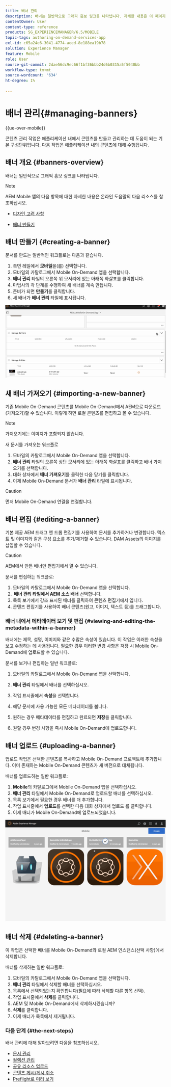 ```yaml
---
title: 배너 관리
description: 배너는 일반적으로 그래픽 홍보 링크를 나타냅니다. 자세한 내용은 이 페이지를 참조하십시오.
contentOwner: User
content-type: reference
products: SG_EXPERIENCEMANAGER/6.5/MOBILE
topic-tags: authoring-on-demand-services-app
exl-id: c65a24e6-3041-4774-aeed-8e188ea19b78
solution: Experience Manager
feature: Mobile
role: User
source-git-commit: 2dae56dc9ec66f1bf36bbb24d6b0315a5f5040bb
workflow-type: tm+mt
source-wordcount: '634'
ht-degree: 1%

---
```


# 배너 관리{#managing-banners}

{{ue-over-mobile}}

콘텐츠 관리 작업은 애플리케이션 내에서 콘텐츠를 만들고 관리하는 데 도움이 되는 기본 구성단위입니다. 다음 작업은 애플리케이션 내의 콘텐츠에 대해 수행됩니다.

## 배너 개요 {#banners-overview}

배너는 일반적으로 그래픽 홍보 링크를 나타냅니다.

>[!NOTE]
>
>AEM Mobile 앱의 다음 항목에 대한 자세한 내용은 온라인 도움말의 다음 리소스를 참조하십시오.
>
>* [디자인 고려 사항](https://helpx.adobe.com/kr/digital-publishing-solution/help/design-app.html)
>
>* [배너 만들기](https://helpx.adobe.com/kr/digital-publishing-solution/help/creating-banners.html)
>

## 배너 만들기 {#creating-a-banner}

문서를 만드는 일반적인 워크플로는 다음과 같습니다.

1. 측면 레일에서 **모바일**&#x200B;을(를) 선택합니다.
1. 모바일의 카탈로그에서 Mobile On-Demand 앱을 선택합니다.
1. **배너 관리** 타일의 오른쪽 위 모서리에 있는 아래쪽 화살표를 클릭합니다.
1. 마법사의 각 단계를 수행하여 새 배너를 계속 만듭니다.
1. 준비가 되면 **만들기**&#x200B;를 클릭합니다.
1. 새 배너가 **배너 관리** 타일에 표시됩니다.

![chlimage_1-6](assets/chlimage_1-6.gif)

## 새 배너 가져오기 {#importing-a-new-banner}

기존 Mobile On-Demand 콘텐츠를 Mobile On-Demand에서 AEM으로 다운로드(가져오기)할 수 있습니다. 이렇게 하면 로컬 콘텐츠를 편집하고 볼 수 있습니다.

>[!NOTE]
>
>가져오기에는 이미지가 포함되지 않습니다.

새 문서를 가져오는 워크플로

1. 모바일의 카탈로그에서 Mobile On-Demand 앱을 선택합니다.
1. **배너 관리** 타일의 오른쪽 상단 모서리에 있는 아래쪽 화살표를 클릭하고 배너 가져오기를 선택합니다.
1. 대화 상자에서 **배너 가져오기**&#x200B;를 클릭한 다음 닫기를 클릭합니다.
1. 이제 Mobile On-Demand 문서가 **배너 관리** 타일에 표시됩니다.

>[!CAUTION]
>
>먼저 Mobile On-Demand 연결을 연결합니다.

## 배너 편집 {#editing-a-banner}

기본 제공 AEM 드래그 앤 드롭 편집기를 사용하여 문서를 추가하거나 변경합니다. 텍스트 및 이미지와 같은 구성 요소를 추가/제거할 수 있습니다. DAM Assets의 이미지를 삽입할 수 있습니다.

>[!CAUTION]
>
>AEM에서 만든 배너만 편집기에서 열 수 있습니다.

문서를 편집하는 워크플로:

1. 모바일의 카탈로그에서 Mobile On-Demand 앱을 선택합니다.
1. **&#x200B; 배너 관리 타일에서 AEM 소스 배너** 선택합니다.
1. 목록 보기에서 강조 표시된 배너를 클릭하여 콘텐츠 편집기에서 엽니다.
1. 콘텐츠 편집기를 사용하여 배너 콘텐츠(원고, 이미지, 텍스트 등)를 드래그합니다.

### 배너 내에서 메타데이터 보기 및 편집 {#viewing-and-editing-the-metadata-within-a-banner}

배너에는 제목, 설명, 이미지와 같은 수많은 속성이 있습니다. 이 작업은 이러한 속성을 보고 수정하는 데 사용됩니다. 필요한 경우 이러한 변경 사항은 저장 시 Mobile On-Demand에 업로드할 수 있습니다.

문서를 보거나 편집하는 일반 워크플로:

1. 모바일의 카탈로그에서 Mobile On-Demand 앱을 선택합니다.
1. **배너 관리** 타일에서 배너를 선택하십시오.

1. 작업 표시줄에서 **속성**&#x200B;을 선택합니다.
1. 해당 문서에 사용 가능한 모든 메타데이터를 봅니다.
1. 원하는 경우 메타데이터를 편집하고 완료되면 **저장**&#x200B;을 클릭합니다.
1. 원할 경우 변경 사항을 즉시 Mobile On-Demand에 업로드합니다.

## 배너 업로드 {#uploading-a-banner}

업로드 작업은 선택한 콘텐츠를 복사하고 Mobile On-Demand 프로젝트에 추가합니다. 이미 존재하는 Mobile On-Demand 콘텐츠가 새 버전으로 대체됩니다.

배너를 업로드하는 일반 워크플로:

1. **Mobile**&#x200B;의 카탈로그에서 Mobile On-Demand 앱을 선택하십시오.
1. **배너 관리** 타일에서 Mobile On-Demand로 업로드할 배너를 선택하십시오.
1. 목록 보기에서 필요한 경우 배너를 더 추가합니다.
1. 작업 표시줄에서 **업로드**&#x200B;를 선택한 다음 대화 상자에서 업로드 를 클릭합니다.
1. 이제 배너가 Mobile On-Demand에 업로드되었습니다.

![chlimage_1-7](assets/chlimage_1-7.gif)

## 배너 삭제 {#deleting-a-banner}

이 작업은 선택한 배너를 Mobile On-Demand와 로컬 AEM 인스턴스(선택 사항)에서 삭제합니다.

배너를 삭제하는 일반 워크플로:

1. 모바일의 카탈로그에서 Mobile On-Demand 앱을 선택합니다.
1. **배너 관리** 타일에서 삭제할 배너를 선택하십시오.
1. 목록에서 선택되었는지 확인합니다(필요에 따라 삭제할 다른 항목 선택).
1. 작업 표시줄에서 **삭제**&#x200B;를 클릭합니다.
1. AEM 및 Mobile On-Demand에서 삭제하시겠습니까?
1. **삭제**&#x200B;를 클릭합니다.
1. 이제 배너가 목록에서 제거됩니다.

### 다음 단계 {#the-next-steps}

배너 관리에 대해 알아보려면 다음을 참조하십시오.

* [문서 관리](/help/mobile/mobile-on-demand-managing-articles.md)
* [컬렉션 관리](/help/mobile/mobile-on-demand-managing-collections.md)
* [공유 리소스 업로드](/help/mobile/mobile-on-demand-shared-resources.md)
* [콘텐츠 게시/게시 취소](/help/mobile/mobile-on-demand-publishing-unpublishing.md)
* [Preflight로 미리 보기](/help/mobile/aem-mobile-manage-ondemand-services.md)
